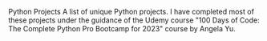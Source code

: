 Python Projects
A list of unique Python projects. I have completed most of these projects under the guidance of the Udemy course "100 Days of Code: The Complete Python Pro Bootcamp for 2023" course by Angela Yu.
